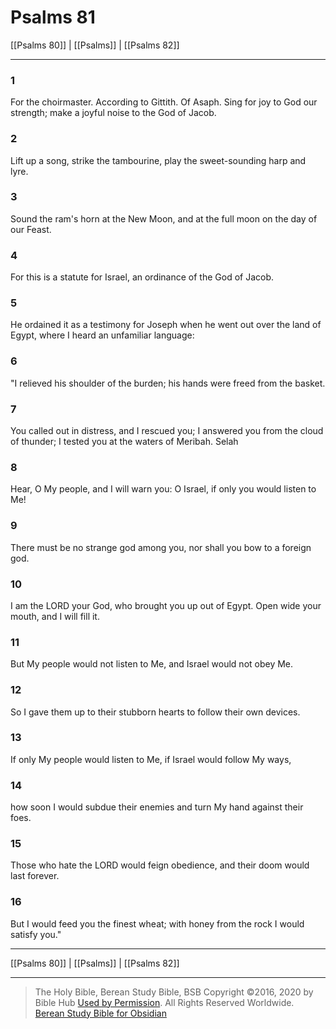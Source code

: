 # Psalms 81

[[Psalms 80]] | [[Psalms]] | [[Psalms 82]]

---

### 1
For the choirmaster. According to Gittith. Of Asaph. Sing for joy to God our strength; make a joyful noise to the God of Jacob.

### 2
Lift up a song, strike the tambourine, play the sweet-sounding harp and lyre.

### 3
Sound the ram's horn at the New Moon, and at the full moon on the day of our Feast.

### 4
For this is a statute for Israel, an ordinance of the God of Jacob.

### 5
He ordained it as a testimony for Joseph when he went out over the land of Egypt, where I heard an unfamiliar language:

### 6
"I relieved his shoulder of the burden; his hands were freed from the basket.

### 7
You called out in distress, and I rescued you; I answered you from the cloud of thunder; I tested you at the waters of Meribah. Selah

### 8
Hear, O My people, and I will warn you: O Israel, if only you would listen to Me!

### 9
There must be no strange god among you, nor shall you bow to a foreign god.

### 10
I am the LORD your God, who brought you up out of Egypt. Open wide your mouth, and I will fill it.

### 11
But My people would not listen to Me, and Israel would not obey Me.

### 12
So I gave them up to their stubborn hearts to follow their own devices.

### 13
If only My people would listen to Me, if Israel would follow My ways,

### 14
how soon I would subdue their enemies and turn My hand against their foes.

### 15
Those who hate the LORD would feign obedience, and their doom would last forever.

### 16
But I would feed you the finest wheat; with honey from the rock I would satisfy you."

---

[[Psalms 80]] | [[Psalms]] | [[Psalms 82]]

---

> The Holy Bible, Berean Study Bible, BSB
> Copyright &copy;2016, 2020 by Bible Hub
> [Used by Permission](https://berean.bible/terms.htm). All Rights Reserved Worldwide.
> [Berean Study Bible for Obsidian](https://github.com/gapmiss/berean-study-bible-for-obsidian)

